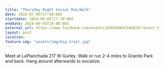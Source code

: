 ```yaml
---
title: "Thursday Night Social Run/Walk"
date: 2024-07-05T17:50:00Z
startdate: 2024-09-05T17:30:00Z
enddate: 2024-09-05T19:00:00Z
external_url: https://www.facebook.com/events/838268641546824/?event_time_id=838268681546820
layout: post
location: 
feature-img: "assets/img/big-trail.jpg"
---
```


Meet at LaPlanchada 217 W Gurley. Walk or run 2-4 miles to Granite Park and back. Hang around afterwards to socialize. <br>
  <br>
  
